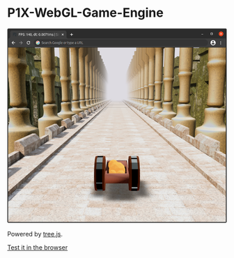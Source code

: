 # P1X-WebGL-Game-Engine

![Screenshot](sample-game.png)

Powered by [tree.js](https://threejs.org/).

[Test it in the browser](https://w84death.github.io/P1X-WebGL-Game-Engine/)